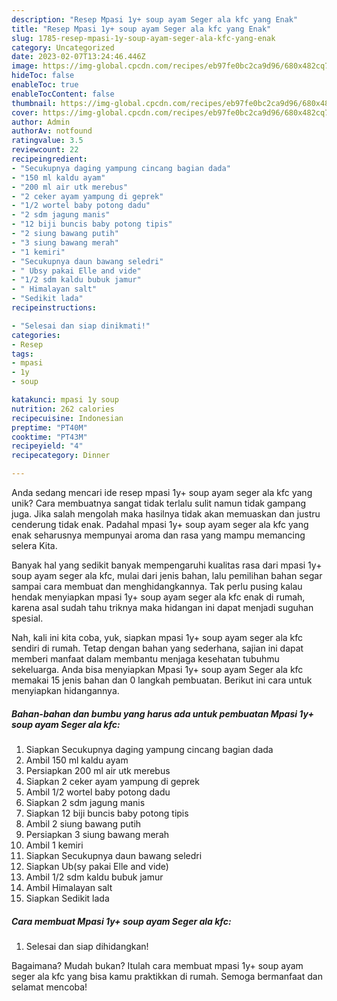 ```yaml
---
description: "Resep Mpasi 1y+ soup ayam Seger ala kfc yang Enak"
title: "Resep Mpasi 1y+ soup ayam Seger ala kfc yang Enak"
slug: 1785-resep-mpasi-1y-soup-ayam-seger-ala-kfc-yang-enak
category: Uncategorized
date: 2023-02-07T13:24:46.446Z
image: https://img-global.cpcdn.com/recipes/eb97fe0bc2ca9d96/680x482cq70/mpasi-1y-soup-ayam-seger-ala-kfc-foto-resep-utama.jpg
hideToc: false
enableToc: true
enableTocContent: false
thumbnail: https://img-global.cpcdn.com/recipes/eb97fe0bc2ca9d96/680x482cq70/mpasi-1y-soup-ayam-seger-ala-kfc-foto-resep-utama.jpg
cover: https://img-global.cpcdn.com/recipes/eb97fe0bc2ca9d96/680x482cq70/mpasi-1y-soup-ayam-seger-ala-kfc-foto-resep-utama.jpg
author: Admin
authorAv: notfound
ratingvalue: 3.5
reviewcount: 22
recipeingredient:
- "Secukupnya daging yampung cincang bagian dada"
- "150 ml kaldu ayam"
- "200 ml air utk merebus"
- "2 ceker ayam yampung di geprek"
- "1/2 wortel baby potong dadu"
- "2 sdm jagung manis"
- "12 biji buncis baby potong tipis"
- "2 siung bawang putih"
- "3 siung bawang merah"
- "1 kemiri"
- "Secukupnya daun bawang seledri"
- " Ubsy pakai Elle and vide"
- "1/2 sdm kaldu bubuk jamur"
- " Himalayan salt"
- "Sedikit lada"
recipeinstructions:

- "Selesai dan siap dinikmati!"
categories:
- Resep
tags:
- mpasi
- 1y
- soup

katakunci: mpasi 1y soup 
nutrition: 262 calories
recipecuisine: Indonesian
preptime: "PT40M"
cooktime: "PT43M"
recipeyield: "4"
recipecategory: Dinner

---
```





Anda sedang mencari ide resep mpasi 1y+ soup ayam seger ala kfc yang unik? Cara membuatnya sangat tidak terlalu sulit namun tidak gampang juga. Jika salah mengolah maka hasilnya tidak akan memuaskan dan justru cenderung tidak enak. Padahal mpasi 1y+ soup ayam seger ala kfc yang enak seharusnya mempunyai aroma dan rasa yang mampu memancing selera Kita.







Banyak hal yang sedikit banyak mempengaruhi kualitas rasa dari mpasi 1y+ soup ayam seger ala kfc, mulai dari jenis bahan, lalu pemilihan bahan segar sampai cara membuat dan menghidangkannya. Tak perlu pusing kalau hendak menyiapkan mpasi 1y+ soup ayam seger ala kfc enak di rumah, karena asal sudah tahu triknya maka hidangan ini dapat menjadi suguhan spesial.






Nah, kali ini kita coba, yuk, siapkan mpasi 1y+ soup ayam seger ala kfc sendiri di rumah. Tetap dengan bahan yang sederhana, sajian ini dapat memberi manfaat dalam membantu menjaga kesehatan tubuhmu sekeluarga. Anda bisa menyiapkan Mpasi 1y+ soup ayam Seger ala kfc memakai 15 jenis bahan dan 0 langkah pembuatan. Berikut ini cara untuk menyiapkan hidangannya.

<!--inarticleads1-->

##### Bahan-bahan dan bumbu yang harus ada untuk pembuatan Mpasi 1y+ soup ayam Seger ala kfc:

1. Siapkan Secukupnya daging yampung cincang bagian dada
1. Ambil 150 ml kaldu ayam
1. Persiapkan 200 ml air utk merebus
1. Siapkan 2 ceker ayam yampung di geprek
1. Ambil 1/2 wortel baby potong dadu
1. Siapkan 2 sdm jagung manis
1. Siapkan 12 biji buncis baby potong tipis
1. Ambil 2 siung bawang putih
1. Persiapkan 3 siung bawang merah
1. Ambil 1 kemiri
1. Siapkan Secukupnya daun bawang seledri
1. Siapkan  Ub(sy pakai Elle and vide)
1. Ambil 1/2 sdm kaldu bubuk jamur
1. Ambil  Himalayan salt
1. Siapkan Sedikit lada




<!--inarticleads2-->

##### Cara membuat Mpasi 1y+ soup ayam Seger ala kfc:


1. Selesai dan siap dihidangkan!



Bagaimana? Mudah bukan? Itulah cara membuat mpasi 1y+ soup ayam seger ala kfc yang bisa kamu praktikkan di rumah. Semoga bermanfaat dan selamat mencoba!
